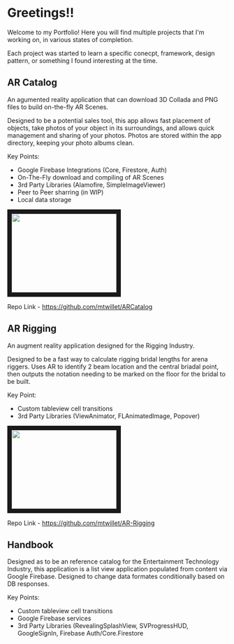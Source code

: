 # Greetings!! 

Welcome to my Portfolio! Here you will find multiple projects that I'm working on, in various states of completion. 

Each project was started to learn a specific conecpt, framework, design pattern, or something I found interesting at the time.



## AR Catalog
An agumented reality application that can download 3D Collada and PNG files to build on-the-fly AR Scenes. 

Designed to be a potential sales tool, this app allows fast placement of objects, take photos of your object in its surroundings, and allows quick management and sharing of your photos. Photos are stored within the app directory, keeping your photo albums clean. 

Key Points:
- Google Firebase Integrations (Core, Firestore, Auth)
- On-The-Fly download and compiling of AR Scenes
- 3rd Party Libraries (Alamofire, SimpleImageViewer)
- Peer to Peer sharring (in WIP)
- Local data storage

<a href="http://www.youtube.com/watch?feature=player_embedded&v=ZR4BJ9-uPFY
" target="_blank"><img src="http://img.youtube.com/vi/ZR4BJ9-uPFY/0.jpg" 
 width="240" height="180" border="10" /></a>

Repo Link - https://github.com/mtwillet/ARCatalog

 
 
 
 
 
## AR Rigging
An augment reality application designed for the Rigging Industry.

Designed to be a fast way to calculate rigging bridal lengths for arena riggers. Uses AR to identify 2 beam location and the central briadal point, then outputs the notation needing to be marked on the floor for the bridal to be built.

Key Point:
- Custom tableview cell transitions 
- 3rd Party Libraries (ViewAnimator, FLAnimatedImage, Popover)


<a href="http://www.youtube.com/watch?feature=player_embedded&v=1tmCs6ChEUc
" target="_blank"><img src="http://img.youtube.com/vi/1tmCs6ChEUc/0.jpg" 
 width="240" height="180" border="10" /></a>
 
Repo Link - https://github.com/mtwillet/AR-Rigging




## Handbook
Designed as to be an reference catalog for the Entertainment Technology Industry, this application is a list view application populated from content via Google Firebase. Designed to change data formates conditionally based on DB responses.

Key Points:
- Custom tableview cell transitions
- Google Firebase services
- 3rd Party Libraries (RevealingSplashView, SVProgressHUD, GoogleSignIn, Firebase Auth/Core.Firestore

